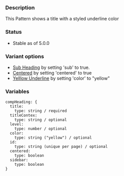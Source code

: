 ### Description
This Pattern shows a title with a styled underline color

### Status
* Stable as of 5.0.0

### Variant options
* [Sub Heading](./?p=atoms-comp-heading-subheading) by setting 'sub' to true.
* [Centered](./?p=atoms-comp-heading-centered) by setting 'centered' to true
* [Yelllow Underline](./?p=atoms-comp-heading-yellow) by setting 'color' to "yellow"

### Variables
~~~
compHeading: {
  title:
    type: string / required
  titleContex: 
    type: string / optional
  level:
    type: number / optional
  color:
    type: string ("yellow") / optional
  id:
    type: string (unique per page) / optional
  centered:
    type: boolean
  sidebar: 
    type: boolean
}
~~~
